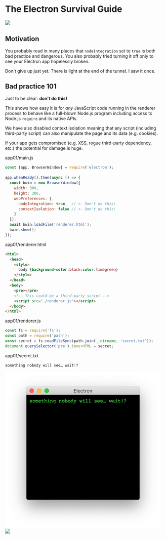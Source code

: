 # The Electron Survival Guide

![](https://imgs.xkcd.com/comics/wisdom_of_the_ancients.png)

## Motivation

You probably read in many places that `nodeIntegration` set to `true` is both bad practice and dangerous. You also probably tried turning it off only to see your Electron app hopelessly broken.

Don't give up just yet. There is light at the end of the tunnel. I saw it once.
## Bad practice 101

Just to be clear: **don't do this!**

This shows how easy it is for *any* JavaScript code running in the renderer process to behave like a full-blown Node.js program including access to Node.js `require` and its native APIs.

We have also disabled context isolation meaning that any script (including third-party script) can also manipulate the page and its data (e.g. cookies).

If your app gets compromised (e.g. XSS, rogue third-party dependency, etc.) the potential for damage is huge.

app01/main.js
``` javascript
const {app, BrowserWindow} = require('electron');

app.whenReady().then(async () => {
  const bwin = new BrowserWindow({
    width: 300,
    height: 300,
    webPreferences: {
      nodeIntegration: true,  // <- Don't do this!
      contextIsolation: false // <- Don't do this!
    }
  });
  await bwin.loadFile('renderer.html');
  bwin.show();
});
```
app01/renderer.html
``` html
<html>
  <head>
    <style>
      body {background-color:black;color:limegreen}
    </style>
  </head>
  <body>
    <pre></pre>
    <!-- This could be a third-party script -->
    <script src="./renderer.js"></script>
  </body>
</html>
```
app01/renderer.js
``` javascript
const fs = require('fs');
const path = require('path');
const secret = fs.readFileSync(path.join(__dirname, 'secret.txt'));
document.querySelector('pre').innerHTML = secret;
```
app01/secret.txt
``` html
something nobody will see… wait!?
```

![](app01/screenshot.png)
![](./screenshot.png)
